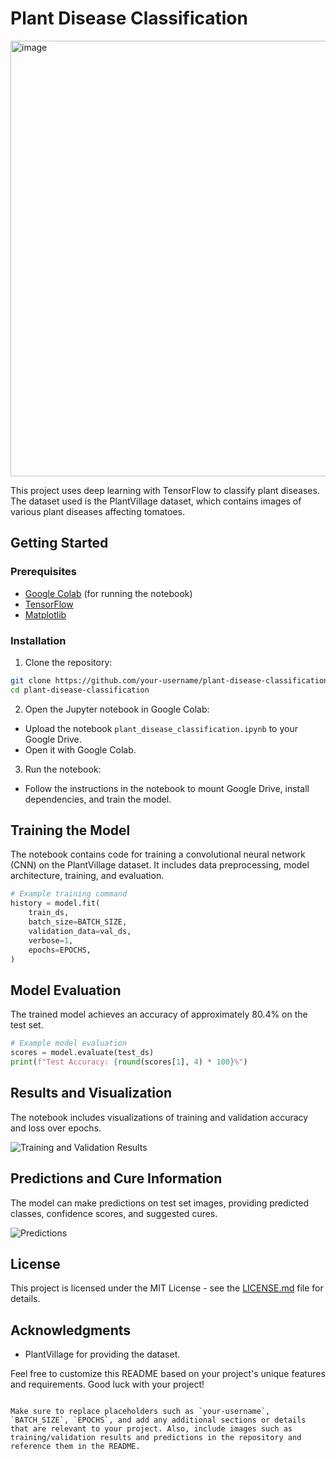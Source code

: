 # Plant Disease Classification
<img width="697" alt="image" src="https://github.com/Yashsharma009/Plant_disease/assets/116294789/64a51279-984f-4ffa-bc16-d36900335cf5">

This project uses deep learning with TensorFlow to classify plant diseases. The dataset used is the PlantVillage dataset, which contains images of various plant diseases affecting tomatoes.

## Getting Started

### Prerequisites

- [Google Colab](https://colab.research.google.com/) (for running the notebook)
- [TensorFlow](https://www.tensorflow.org/install)
- [Matplotlib](https://matplotlib.org/stable/users/installing.html)

### Installation

1. Clone the repository:

```bash
git clone https://github.com/your-username/plant-disease-classification.git
cd plant-disease-classification
```

2. Open the Jupyter notebook in Google Colab:

- Upload the notebook `plant_disease_classification.ipynb` to your Google Drive.
- Open it with Google Colab.

3. Run the notebook:

- Follow the instructions in the notebook to mount Google Drive, install dependencies, and train the model.

## Training the Model

The notebook contains code for training a convolutional neural network (CNN) on the PlantVillage dataset. It includes data preprocessing, model architecture, training, and evaluation.

```python
# Example training command
history = model.fit(
    train_ds,
    batch_size=BATCH_SIZE,
    validation_data=val_ds,
    verbose=1,
    epochs=EPOCHS,
)
```

## Model Evaluation

The trained model achieves an accuracy of approximately 80.4% on the test set.

```python
# Example model evaluation
scores = model.evaluate(test_ds)
print(f"Test Accuracy: {round(scores[1], 4) * 100}%")
```

## Results and Visualization

The notebook includes visualizations of training and validation accuracy and loss over epochs.

![Training and Validation Results](training_validation_results.png)

## Predictions and Cure Information

The model can make predictions on test set images, providing predicted classes, confidence scores, and suggested cures.

![Predictions](predictions.png)

## License

This project is licensed under the MIT License - see the [LICENSE.md](LICENSE.md) file for details.

## Acknowledgments

- PlantVillage for providing the dataset.

Feel free to customize this README based on your project's unique features and requirements. Good luck with your project!
```

Make sure to replace placeholders such as `your-username`, `BATCH_SIZE`, `EPOCHS`, and add any additional sections or details that are relevant to your project. Also, include images such as training/validation results and predictions in the repository and reference them in the README.
